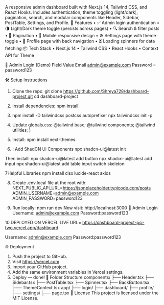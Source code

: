 A responsive admin dashboard built with Next.js 14, Tailwind CSS, and React Hooks. Includes authentication, theme toggling (light/dark), pagination, search, and modular components like Header, Sidebar, PostTable, Settings, and Profile.
🚀 Features
•	✅ Admin login authentication
•	🌗 Light/Dark theme toggle (persists across pages)
•	🔍 Search & filter posts
•	📄 Pagination
•	📱 Mobile responsive design
•	⚙️ Settings page with theme toggle
•	👤 Profile page with back navigation
•	⏳ Loading spinners for data fetching
📦 Tech Stack
•	Next.js 14
•	Tailwind CSS
•	React Hooks
•	Context API for Theme


🔑 Admin Login (Demo)
Field	Value
Email	admin@example.com
Password	= password123


🛠️ Setup Instructions
1. Clone the repo:
git clone https://github.com/Shreya728/dashboard-project.git
cd dashboard-project

2. Install dependencies:
npm install

3. npm install -D tailwindcss postcss autoprefixer
npx tailwindcss init -p

4. Update globals.css:
@tailwind base;
@tailwind components;
@tailwind utilities;
)

5. Install:
   npm install next-themes
6. : Add ShadCN UI Components
npx shadcn-ui@latest init

Then install:
npx shadcn-ui@latest add button
npx shadcn-ui@latest add input
npx shadcn-ui@latest add table input switch skeleton

7Helpful Libraries
npm install clsx lucide-react axios

8. Create .env.local file at the root with:
NEXT_PUBLIC_API_URL=https://jsonplaceholder.typicode.com/posts
ADMIN_USERNAME=admin@example.com
ADMIN_PASSWORD=password123

9. Run locally:
npm run dev
Now visit: http://localhost:3000
🧪 Admin Login
Username: admin@example.com
Password:password123

10.DEPLOYED ON VERCEL
LIVE URL= https://dashboard-project-psi-two.vercel.app/dashboard

Username: admin@example.com
Password:password123

🌐 Deployment
1. Push the project to GitHub.
2. Visit https://vercel.com
3. Import your GitHub project.
4. Add the same environment variables in Vercel settings.
5. Deploy — done!
📁 Folder Structure
components/
  ├── Header.tsx
  ├── Sidebar.tsx
  ├── PostTable.tsx
  ├── Spinner.tsx
  ├── BackButton.tsx
  ├── ThemeContext.tsx
app/
  ├── login/
  ├── dashboard/
  ├── profile/
  ├── settings/
  ├── page.tsx
📜 License
This project is licensed under the MIT License.

